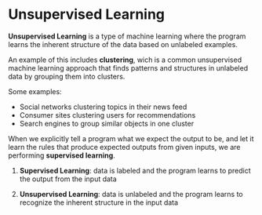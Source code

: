 # Unsupervised Learning

**Unsupervised Learning** is a type of machine learning where the program learns 
the inherent structure of the data based on unlabeled examples.

An example of this includes **clustering**, wich is a common unsupervised machine 
learning approach that finds patterns and structures in unlabeled data by 
grouping them into clusters.

Some examples:

- Social networks clustering topics in their news feed
- Consumer sites clustering users for recommendations
- Search engines to group similar objects in one cluster

When we explicitly tell a program what we expect the output to be, and let 
it learn the rules that produce expected outputs from given inputs, we are 
performing **supervised learning**.

1. **Supervised Learning**: data is labeled and the program learns to predict
the output from the input data

2. **Unsupervised Learning**: data is unlabeled and the program learns to 
recognize the inherent structure in the input data